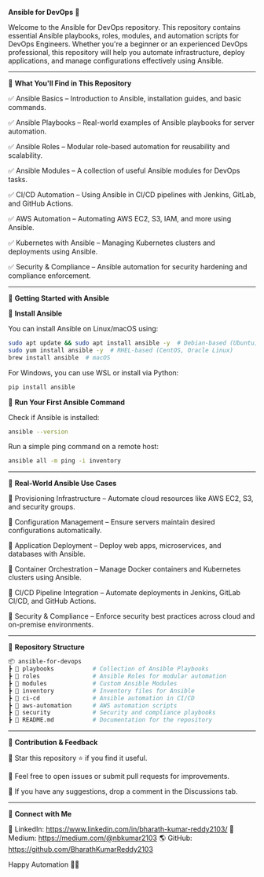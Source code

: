 **Ansible for DevOps** 🚀

Welcome to the Ansible for DevOps repository. This repository contains essential Ansible playbooks, roles, modules, and automation scripts for DevOps Engineers. Whether you're a beginner or an experienced DevOps professional, this repository will help you automate infrastructure, deploy applications, and manage configurations effectively using Ansible.

---

📌 **What You'll Find in This Repository**

✅ Ansible Basics – Introduction to Ansible, installation guides, and basic commands.

✅ Ansible Playbooks – Real-world examples of Ansible playbooks for server automation.

✅ Ansible Roles – Modular role-based automation for reusability and scalability.

✅ Ansible Modules – A collection of useful Ansible modules for DevOps tasks.

✅ CI/CD Automation – Using Ansible in CI/CD pipelines with Jenkins, GitLab, and GitHub Actions.

✅ AWS Automation – Automating AWS EC2, S3, IAM, and more using Ansible.

✅ Kubernetes with Ansible – Managing Kubernetes clusters and deployments using Ansible.

✅ Security & Compliance – Ansible automation for security hardening and compliance enforcement.

---

📖 **Getting Started with Ansible**

🔹 **Install Ansible**

You can install Ansible on Linux/macOS using:

 ```bash
sudo apt update && sudo apt install ansible -y  # Debian-based (Ubuntu)
sudo yum install ansible -y  # RHEL-based (CentOS, Oracle Linux)
brew install ansible  # macOS
 ```

For Windows, you can use WSL or install via Python:

 ```bash
pip install ansible
 ```

🔹 **Run Your First Ansible Command**

Check if Ansible is installed:

 ```bash
ansible --version
 ```

Run a simple ping command on a remote host:

 ```bash
ansible all -m ping -i inventory
 ```

---

🚀 **Real-World Ansible Use Cases**

📌 Provisioning Infrastructure – Automate cloud resources like AWS EC2, S3, and security groups.

📌 Configuration Management – Ensure servers maintain desired configurations automatically.

📌 Application Deployment – Deploy web apps, microservices, and databases with Ansible.

📌 Container Orchestration – Manage Docker containers and Kubernetes clusters using Ansible.

📌 CI/CD Pipeline Integration – Automate deployments in Jenkins, GitLab CI/CD, and GitHub Actions.

📌 Security & Compliance – Enforce security best practices across cloud and on-premise environments.

---

📂 **Repository Structure**

 ```bash
📦 ansible-for-devops
 ┣ 📂 playbooks           # Collection of Ansible Playbooks
 ┣ 📂 roles               # Ansible Roles for modular automation
 ┣ 📂 modules             # Custom Ansible Modules
 ┣ 📂 inventory           # Inventory files for Ansible
 ┣ 📂 ci-cd               # Ansible automation in CI/CD
 ┣ 📂 aws-automation      # AWS automation scripts
 ┣ 📂 security            # Security and compliance playbooks
 ┣ 📜 README.md           # Documentation for the repository
 ```

---

🎯 **Contribution & Feedback**

🔹 Star this repository ⭐ if you find it useful.

🔹 Feel free to open issues or submit pull requests for improvements.

🔹 If you have any suggestions, drop a comment in the Discussions tab.

---

📢 **Connect with Me**

💼 LinkedIn: https://www.linkedin.com/in/bharath-kumar-reddy2103/
📄 Medium: https://medium.com/@nbkumar2103
🌎 GitHub: https://github.com/BharathKumarReddy2103

Happy Automation 🚀🔥
